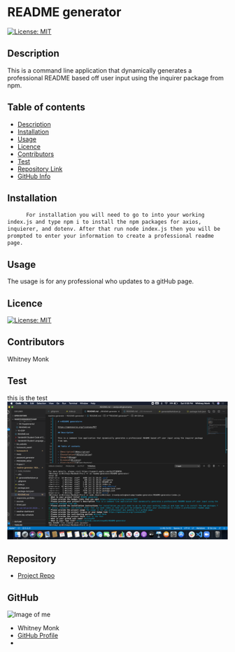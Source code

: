 
  # **README generator**
  
  [![License: MIT](https://img.shields.io/badge/License-MIT-yellow.svg)](https://opensource.org/licenses/MIT)

  
  ## Description 
  
  This is a command line application that dynamically generates a professional README based off user input using the inquirer package from npm.
  
  ## Table of contents
  
  - [Description](#Description)
  - [Installation](#Installation)
  - [Usage](#Usage)
  - [Licence](#Licence)
  - [Contributors](#Contributors)
  - [Test](#Test)
  - [Repository Link](#Repository)
  - [GitHub Info](#GitHub) 
  
  
  ## Installation
  
          For installation you will need to go to into your working index.js and type npm i to install the npm packages for axios, inquierer, and dotenv. After that run node index.js then you will be prompted to enter your information to create a professional readme page.
  
  ## Usage
  
  The usage is for any professional who updates to a gitHub page.
  
  ## Licence
  
  [![License: MIT](https://img.shields.io/badge/License-MIT-yellow.svg)](https://opensource.org/licenses/MIT)
  
  ## Contributors
  
  Whitney Monk
  
  ## Test
  
  this is the test
  ![readme generator.png](https://github.com/whitneym92/README-generator/blob/master/readme%20generator.png)
  
  
  ## Repository
  
  - [Project Repo](https://github.com/whitneym92/README-generator)
  
  ## GitHub
  
  ![Image of me](https://avatars1.githubusercontent.com/u/62669510?v=4)
  - Whitney Monk
  - [GitHub Profile](https://github.com/whitneym92)
  - <null>
  
  
